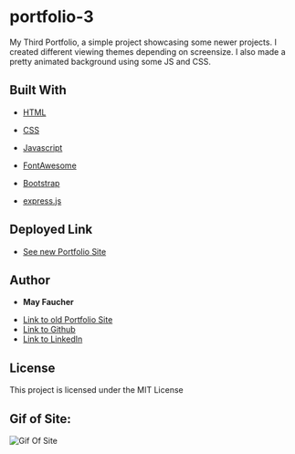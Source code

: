 # portfolio-3
My Third Portfolio, a simple project showcasing some newer projects. I created different viewing themes depending on screensize. I also made a pretty animated background using some JS and CSS.

## Built With

* [HTML](https://developer.mozilla.org/en-US/docs/Web/HTML)
* [CSS](https://developer.mozilla.org/en-US/docs/Web/CSS)
* [Javascript](https://developer.mozilla.org/en-US/docs/Web/JavaScript)

* [FontAwesome](https://fontawesome.com/)
* [Bootstrap](https://getbootstrap.com/)
* [express.js](https://expressjs.com/)


## Deployed Link

* [See new Portfolio Site](https://quiet-lake-79543.herokuapp.com/)


## Author

* **May Faucher** 

- [Link to old Portfolio Site](https://divinemayura.github.io/portfolio-2/)
- [Link to Github](https://github.com/DivineMayura)
- [Link to LinkedIn](www.linkedin.com/in/mayfaucher)

## License

This project is licensed under the MIT License 

## Gif of Site:

![Gif Of Site](./public/images/portfolio.gif)